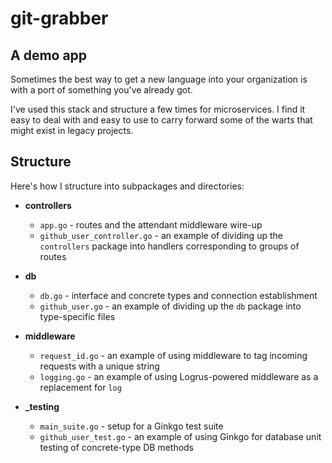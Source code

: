 # git-grabber

## A demo app
Sometimes the best way to get a new language into your organization is with a port of something you've already got.

I've used this stack and structure a few times for microservices. I find it easy to deal with and easy to use to carry forward some of the warts that might exist in legacy projects.


## Structure
Here's how I structure into subpackages and directories:

* **controllers**
	* `app.go` - routes and the attendant middleware wire-up
	* `github_user_controller.go` - an example of dividing up the `controllers` package into handlers corresponding to groups of routes

* **db**
	* `db.go` - interface and concrete types and connection establishment
	* `github_user.go` - an example of dividing up the `db` package into type-specific files

* **middleware**
	* `request_id.go` - an example of using middleware to tag incoming requests with a unique string
	* `logging.go` - an example of using Logrus-powered middleware as a replacement for `log`

* **_testing**
	* `main_suite.go` - setup for a Ginkgo test suite
	* `github_user_test.go` - an example of using Ginkgo for database unit testing of concrete-type DB methods

